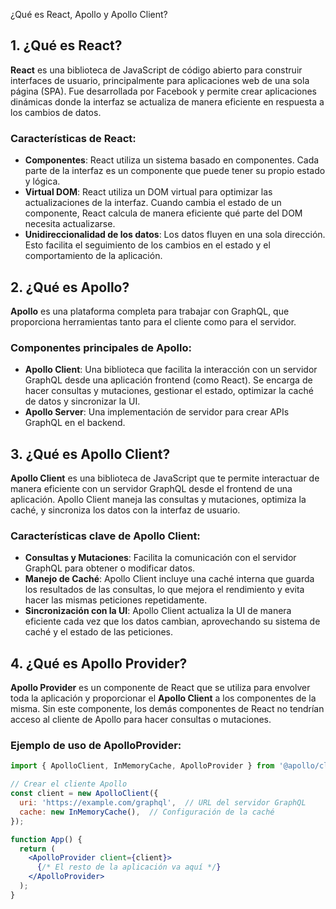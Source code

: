  ¿Qué es React, Apollo y Apollo Client?

## 1. ¿Qué es React?

**React** es una biblioteca de JavaScript de código abierto para construir interfaces de usuario, principalmente para aplicaciones web de una sola página (SPA). Fue desarrollada por Facebook y permite crear aplicaciones dinámicas donde la interfaz se actualiza de manera eficiente en respuesta a los cambios de datos.

### Características de React:

- **Componentes**: React utiliza un sistema basado en componentes. Cada parte de la interfaz es un componente que puede tener su propio estado y lógica.
- **Virtual DOM**: React utiliza un DOM virtual para optimizar las actualizaciones de la interfaz. Cuando cambia el estado de un componente, React calcula de manera eficiente qué parte del DOM necesita actualizarse.
- **Unidireccionalidad de los datos**: Los datos fluyen en una sola dirección. Esto facilita el seguimiento de los cambios en el estado y el comportamiento de la aplicación.

## 2. ¿Qué es Apollo?

**Apollo** es una plataforma completa para trabajar con GraphQL, que proporciona herramientas tanto para el cliente como para el servidor.

### Componentes principales de Apollo:

- **Apollo Client**: Una biblioteca que facilita la interacción con un servidor GraphQL desde una aplicación frontend (como React). Se encarga de hacer consultas y mutaciones, gestionar el estado, optimizar la caché de datos y sincronizar la UI.
- **Apollo Server**: Una implementación de servidor para crear APIs GraphQL en el backend.

## 3. ¿Qué es Apollo Client?

**Apollo Client** es una biblioteca de JavaScript que te permite interactuar de manera eficiente con un servidor GraphQL desde el frontend de una aplicación. Apollo Client maneja las consultas y mutaciones, optimiza la caché, y sincroniza los datos con la interfaz de usuario.

### Características clave de Apollo Client:

- **Consultas y Mutaciones**: Facilita la comunicación con el servidor GraphQL para obtener o modificar datos.
- **Manejo de Caché**: Apollo Client incluye una caché interna que guarda los resultados de las consultas, lo que mejora el rendimiento y evita hacer las mismas peticiones repetidamente.
- **Sincronización con la UI**: Apollo Client actualiza la UI de manera eficiente cada vez que los datos cambian, aprovechando su sistema de caché y el estado de las peticiones.

## 4. ¿Qué es Apollo Provider?

**Apollo Provider** es un componente de React que se utiliza para envolver toda la aplicación y proporcionar el **Apollo Client** a los componentes de la misma. Sin este componente, los demás componentes de React no tendrían acceso al cliente de Apollo para hacer consultas o mutaciones.

### Ejemplo de uso de ApolloProvider:

```jsx
import { ApolloClient, InMemoryCache, ApolloProvider } from '@apollo/client';

// Crear el cliente Apollo
const client = new ApolloClient({
  uri: 'https://example.com/graphql',  // URL del servidor GraphQL
  cache: new InMemoryCache(),  // Configuración de la caché
});

function App() {
  return (
    <ApolloProvider client={client}>
      {/* El resto de la aplicación va aquí */}
    </ApolloProvider>
  );
}
